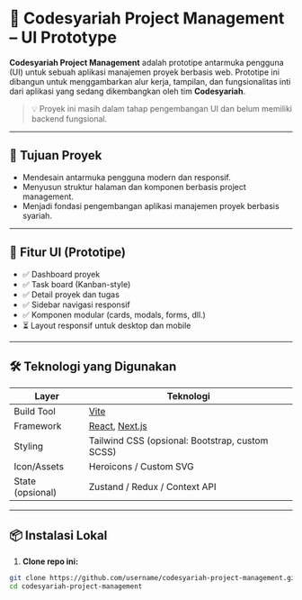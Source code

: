 # 🚧 Codesyariah Project Management – UI Prototype

**Codesyariah Project Management** adalah prototipe antarmuka pengguna (UI) untuk sebuah aplikasi manajemen proyek berbasis web. Prototipe ini dibangun untuk menggambarkan alur kerja, tampilan, dan fungsionalitas inti dari aplikasi yang sedang dikembangkan oleh tim **Codesyariah**.

> 💡 Proyek ini masih dalam tahap pengembangan UI dan belum memiliki backend fungsional.

---

## 🎯 Tujuan Proyek

- Mendesain antarmuka pengguna modern dan responsif.
- Menyusun struktur halaman dan komponen berbasis project management.
- Menjadi fondasi pengembangan aplikasi manajemen proyek berbasis syariah.

---

## 🧩 Fitur UI (Prototipe)

- ✅ Dashboard proyek
- ✅ Task board (Kanban-style)
- ✅ Detail proyek dan tugas
- ✅ Sidebar navigasi responsif
- ✅ Komponen modular (cards, modals, forms, dll.)
- ⏳ Layout responsif untuk desktop dan mobile

---

## 🛠️ Teknologi yang Digunakan

| Layer         | Teknologi                   |
|---------------|-----------------------------|
| Build Tool    | [Vite](https://vitejs.dev/) |
| Framework     | [React](https://reactjs.org/), [Next.js](https://nextjs.org/) |
| Styling       | Tailwind CSS (opsional: Bootstrap, custom SCSS) |
| Icon/Assets   | Heroicons / Custom SVG      |
| State (opsional) | Zustand / Redux / Context API |

---

## 📦 Instalasi Lokal

1. **Clone repo ini:**

```bash
git clone https://github.com/username/codesyariah-project-management.git
cd codesyariah-project-management
